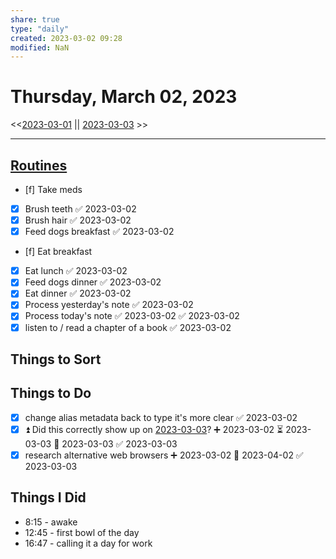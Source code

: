 ```yaml
---
share: true
type: "daily"
created: 2023-03-02 09:28 
modified: NaN
---
```

# Thursday, March 02, 2023
<<[2023-03-01](./2023-03-01.md#) || [2023-03-03](./2023-03-03.md#) >>

---

## [Routines](00%20-%20Life%20Management%20System/02%20-%20Tools/Routines.md)
- [f] Take meds
- [x] Brush teeth ✅ 2023-03-02
- [x] Brush hair ✅ 2023-03-02
- [x] Feed dogs breakfast ✅ 2023-03-02
- [f] Eat breakfast
- [x] Eat lunch ✅ 2023-03-02
- [x] Feed dogs dinner ✅ 2023-03-02
- [x] Eat dinner ✅ 2023-03-02
- [x] Process yesterday's note ✅ 2023-03-02
- [x] Process today's note ✅ 2023-03-02 ✅ 2023-03-02
- [x] listen to / read a chapter of a book ✅ 2023-03-02
## Things to Sort

## Things to Do
- [x] change alias metadata back to type it's more clear ✅ 2023-03-02
- [x] ⏫ Did this correctly show up on [2023-03-03](./2023-03-03.md)? ➕ 2023-03-02 ⏳ 2023-03-03 📅 2023-03-03 ✅ 2023-03-03
- [x] research alternative web browsers ➕ 2023-03-02 📅 2023-04-02 ✅ 2023-03-03

## Things I Did
- 8:15 - awake
- 12:45 - first bowl of the day
- 16:47 - calling it a day for work